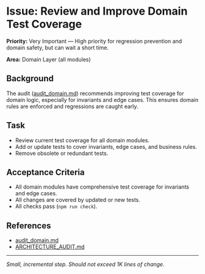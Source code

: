 # Issue: Review and Improve Domain Test Coverage

**Priority:** Very Important — High priority for regression prevention and domain safety, but can wait a short time.

**Area:** Domain Layer (all modules)

## Background
The audit ([audit_domain.md](../audit_domain.md)) recommends improving test coverage for domain logic, especially for invariants and edge cases. This ensures domain rules are enforced and regressions are caught early.

## Task
- Review current test coverage for all domain modules.
- Add or update tests to cover invariants, edge cases, and business rules.
- Remove obsolete or redundant tests.

## Acceptance Criteria
- All domain modules have comprehensive test coverage for invariants and edge cases.
- All changes are covered by updated or new tests.
- All checks pass (`npm run check`).

## References
- [audit_domain.md](../audit_domain.md)
- [ARCHITECTURE_AUDIT.md](../ARCHITECTURE_AUDIT.md)

---
_Small, incremental step. Should not exceed 1K lines of change._
